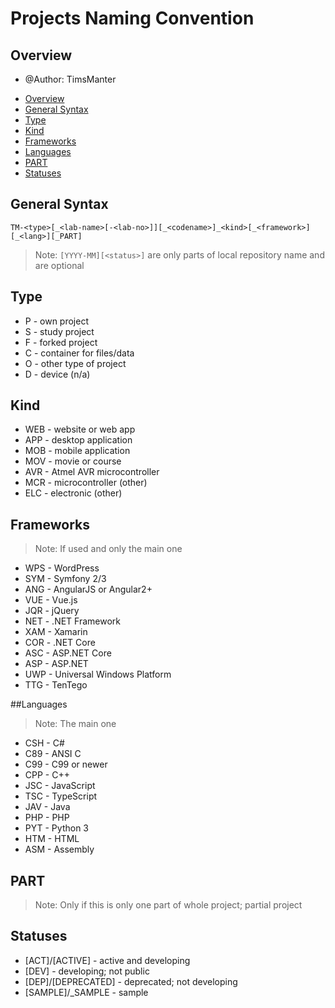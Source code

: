 # Projects Naming Convention

## Overview

* @Author: TimsManter

<!-- TOC -->

- [Overview](#overview)
- [General Syntax](#general-syntax)
- [Type](#type)
- [Kind](#kind)
- [Frameworks](#frameworks)
- [Languages](#languages)
- [PART](#part)
- [Statuses](#statuses)

<!-- /TOC -->

## General Syntax

```
TM-<type>[_<lab-name>[-<lab-no>]][_<codename>]_<kind>[_<framework>][_<lang>][_PART]
```

> Note: `[YYYY-MM][<status>]` are only parts of local repository name and are optional

## Type

* P - own project
* S - study project
* F - forked project
* C - container for files/data
* O - other type of project
* D - device (n/a)

## Kind

* WEB - website or web app
* APP - desktop application
* MOB - mobile application
* MOV - movie or course
* AVR - Atmel AVR microcontroller
* MCR - microcontroller (other)
* ELC - electronic (other)

## Frameworks

> Note: If used and only the main one

* WPS - WordPress
* SYM - Symfony 2/3
* ANG - AngularJS or Angular2+
* VUE - Vue.js
* JQR - jQuery
* NET - .NET Framework
* XAM - Xamarin
* COR - .NET Core
* ASC - ASP.NET Core
* ASP - ASP.NET
* UWP - Universal Windows Platform
* TTG - TenTego

##Languages

> Note: The main one

* CSH - C#
* C89 - ANSI C
* C99 - C99 or newer
* CPP - C++
* JSC - JavaScript
* TSC - TypeScript
* JAV - Java
* PHP - PHP
* PYT - Python 3
* HTM - HTML
* ASM - Assembly

## PART

> Note: Only if this is only one part of whole project; partial project

## Statuses

* [ACT]/[ACTIVE] - active and developing
* [DEV] - developing; not public
* [DEP]/[DEPRECATED] - deprecated; not developing
* [SAMPLE]/_SAMPLE - sample